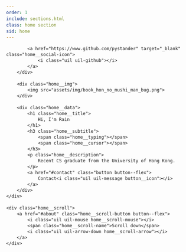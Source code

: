 ```yaml
---
order: 1
include: sections.html
class: home section
sid: home
---
```


<div class="home__container container grid">
    <div class="home__content grid">
        <div class="home__social">
            <a href="https://www.linkedin.com/in/rain-leung-pystander" target="_blank" class="home__social-icon">
                <i class="uil uil-linkedin"></i>
            </a>

            <a href="https://www.github.com/pystander" target="_blank" class="home__social-icon">
                <i class="uil uil-github"></i>
            </a>
        </div>

        <div class="home__img">
            <img src="assets/img/book_hon_no_mushi_man_bug.png">
        </div>

        <div class="home__data">
            <h1 class="home__title">
                Hi, I'm Rain
            </h1>
            <h3 class="home__subtitle">
                <span class="home__typing"></span>
                <span class="home__cursor"></span>
            </h3>
            <p class="home__description">
                Recent CS graduate from the University of Hong Kong.
            </p>
            <a href="#contact" class="button button--flex">
                Contact<i class="uil uil-message button__icon"></i>
            </a>
        </div>
    </div>

    <div class="home__scroll">
        <a href="#about" class="home__scroll-button button--flex">
            <i class="uil uil-mouse home__scroll-mouse"></i>
            <span class="home__scroll-name">Scroll down</span>
            <i class="uil uil-arrow-down home__scroll-arrow"></i>
        </a>
    </div>
</div>
